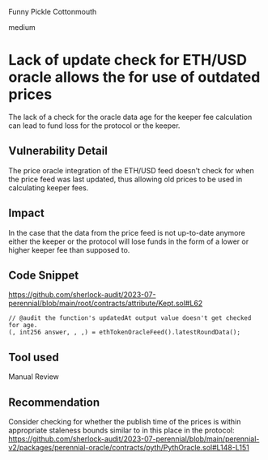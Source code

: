Funny Pickle Cottonmouth

medium

# Lack of update check for ETH/USD oracle allows the for use of outdated prices

The lack of a check for the oracle data age for the keeper fee calculation can lead to fund loss for the protocol or the keeper. 

## Vulnerability Detail

The price oracle integration of the ETH/USD feed doesn't check for when the price feed was last updated, thus allowing old prices to be used in calculating keeper fees.

## Impact

In the case that the data from the price feed is not up-to-date anymore either the keeper or the protocol will lose funds in the form of a lower or higher keeper fee than supposed to.

## Code Snippet

https://github.com/sherlock-audit/2023-07-perennial/blob/main/root/contracts/attribute/Kept.sol#L62

```solidity
// @audit the function's updatedAt output value doesn't get checked for age.
(, int256 answer, , ,) = ethTokenOracleFeed().latestRoundData();
```

## Tool used

Manual Review

## Recommendation

Consider checking for whether the publish time of the prices is within appropriate staleness bounds similar to in this place in the protocol:
https://github.com/sherlock-audit/2023-07-perennial/blob/main/perennial-v2/packages/perennial-oracle/contracts/pyth/PythOracle.sol#L148-L151